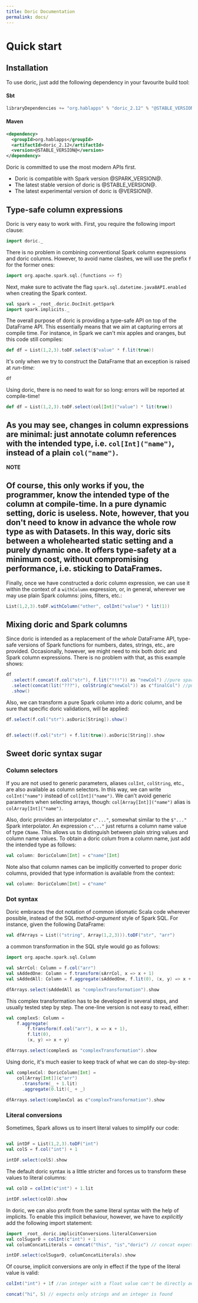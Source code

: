 ```yaml
---
title: Doric Documentation
permalink: docs/
---
```


# Quick start

## Installation

To use doric, just add the following dependency in your favourite build tool:

#### Sbt
```scala
libraryDependencies += "org.hablapps" % "doric_2.12" % "@STABLE_VERSION@"
```
#### Maven
```xml
<dependency>
  <groupId>org.hablapps</groupId>
  <artifactId>doric_2.12</artifactId>
  <version>@STABLE_VERSION@</version>
</dependency>
```

Doric is committed to use the most modern APIs first.
* Doric is compatible with Spark version @SPARK_VERSION@.
* The latest stable version of doric is @STABLE_VERSION@.
* The latest experimental version of doric is @VERSION@.

## Type-safe column expressions

Doric is very easy to work with. First, you require the following import clause:

```scala mdoc
import doric._
```

There is no problem in combining conventional Spark column expressions and doric columns. 
However, to avoid name clashes, we will use the prefix `f` for the former ones:

```scala mdoc
import org.apache.spark.sql.{functions => f}
``` 

Next, make sure to activate the flag `spark.sql.datetime.java8API.enabled` when creating the Spark context.

```scala mdoc:invisible
val spark = _root_.doric.DocInit.getSpark
import spark.implicits._
```

The overall purpose of doric is providing a type-safe API on top of the DataFrame API. This essentially means 
that we aim at capturing errors at compile time. For instance, in Spark we can't mix apples and oranges, but this 
code still compiles:
```scala mdoc
def df = List(1,2,3).toDF.select($"value" * f.lit(true))
```
It's only when we try to construct the DataFrame that an exception is raised at _run-time_:
```scala mdoc:crash
df
``` 

Using doric, there is no need to wait for so long: errors will be reported at compile-time!
``` scala mdoc:crash
def df = List(1,2,3).toDF.select(col[Int]("value") * lit(true))
```

As you may see, changes in column expressions are minimal: just annotate column references with the intended type, 
i.e. `col[Int]("name")`, instead of a plain `col("name")`. 
---
**NOTE**

Of course, this only works if you, the programmer, know the intended type 
of the column at compile-time. In a pure dynamic setting, doric is useless. Note, however, that you don't need to know 
in advance the whole row type as with Datasets. In this way, doric sits between a wholehearted static setting and a 
purely dynamic one. It offers type-safety at a minimum cost, without compromising performance, i.e. sticking to DataFrames.
---

Finally, once we have constructed a doric column expression, we can use it within the context of a `withColumn` expression, 
or, in general, wherever we may use plain Spark columns: joins, filters, etc.:

``` scala mdoc
List(1,2,3).toDF.withColumn("other", colInt("value") * lit(1))
```

## Mixing doric and Spark columns

Since doric is intended as a replacement of the _whole_ DataFrame API, type-safe versions of Spark functions 
for numbers, dates, strings, etc., are provided. Occasionally, however, we might need to mix both doric and 
Spark column expressions. There is no problem with that, as this example shows: 

```scala mdoc
df
  .select(f.concat(f.col("str"), f.lit("!!!")) as "newCol") //pure spark
  .select(concat(lit("???"), colString(c"newCol")) as c"finalCol") //pure and sweet doric
  .show()
```

Also, we can transform a pure Spark column into a doric column, and be sure that specific doric validations,
will be applied:
```scala mdoc
df.select(f.col("str").asDoric[String]).show()
```

```scala mdoc:crash

df.select((f.col("str") + f.lit(true)).asDoric[String]).show
```

## Sweet doric syntax sugar

### Column selectors

If you are not used to generic parameters, aliases `colInt`, `colString`, etc., are also available as column selectors.
In this way, we can write `colInt("name")` instead of `col[Int]("name")`. We can't avoid generic parameters when 
selecting arrays, though: `col[Array[Int]]("name")` alias is `colArray[Int]("name")`.

Also, doric provides an interpolator `c"..."`, 
somewhat similar to the `$"..."` Spark interpolator. An expression `c"..."` just returns a column name value of type 
`CName`. This allows us to distinguish between plain string values and column name values. To obtain a doric colum 
from a column name, just add the intended type as follows:

``` scala mdoc
val column: DoricColumn[Int] = c"name"[Int]
``` 

Note also that column names can be implicitly converted to proper doric columns, provided that type information is
available from the context:
``` scala mdoc
val column: DoricColumn[Int] = c"name"
```

### Dot syntax

Doric embraces the dot notation of common idiomatic Scala code wherever possible, instead of the SQL
_method-argument_ style of Spark SQL. For instance, given the following DataFrame: 
```scala mdoc
val dfArrays = List(("string", Array(1,2,3))).toDF("str", "arr")
```

a common transformation in the SQL style would go as follows:
```scala mdoc
import org.apache.spark.sql.Column

val sArrCol: Column = f.col("arr")
val sAddedOne: Column = f.transform(sArrCol, x => x + 1)
val sAddedAll: Column = f.aggregate(sAddedOne, f.lit(0), (x, y) => x + y)

dfArrays.select(sAddedAll as "complexTransformation").show
```

This complex transformation has to be developed in several steps, and usually tested step by step. 
The one-line version is not easy to read, either:

```scala mdoc
val complexS: Column = 
    f.aggregate(
        f.transform(f.col("arr"), x => x + 1), 
        f.lit(0), 
        (x, y) => x + y)

dfArrays.select(complexS as "complexTransformation").show
```

[//]: # (NOTE JM: why?)

Using doric, it's much easier to keep track of what we can do step-by-step:
```scala mdoc
val complexCol: DoricColumn[Int] = 
    col[Array[Int]](c"arr")
      .transform(_ + 1.lit)
      .aggregate(0.lit)(_ + _)
  
dfArrays.select(complexCol as c"complexTransformation").show
```

### Literal conversions

Sometimes, Spark allows us to insert literal values to simplify our code: 

```scala mdoc

val intDF = List(1,2,3).toDF("int")
val colS = f.col("int") + 1

intDF.select(colS).show
```

The default doric syntax is a little stricter and forces us to transform these values to literal columns:

```scala mdoc
val colD = colInt(c"int") + 1.lit

intDF.select(colD).show
```

In doric, we can also profit from the same literal syntax with the help of implicits. To enable this implicit behaviour,
however, we have to _explicitly_ add the following import statement: 

```scala mdoc
import _root_.doric.implicitConversions.literalConversion
val colSugarD = colInt(c"int") + 1
val columConcatLiterals = concat("this", "is","doric") // concat expects DoricColumn[String] values, the conversion puts them as expected

intDF.select(colSugarD, columConcatLiterals).show
```

Of course, implicit conversions are only in effect if the type of the literal value is valid:
```scala mdoc:fail
colInt("int") + 1f //an integer with a float value can't be directly added in doric
```
```scala mdoc:fail
concat("hi", 5) // expects only strings and an integer is found
```

